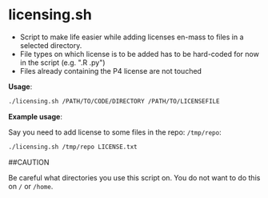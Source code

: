 # licensing.sh

- Script to make life easier while adding licenses en-mass to files in a selected directory. 
- File types on which license is to be added has to be hard-coded for now in the script (e.g. ".R .py")
- Files already containing the P4 license are not touched

**Usage**:

```sh
./licensing.sh /PATH/TO/CODE/DIRECTORY /PATH/TO/LICENSEFILE
```

**Example usage**:

Say you need to add license to some files in the repo: `/tmp/repo`:

```sh
./licensing.sh /tmp/repo LICENSE.txt
```

##CAUTION

Be careful what directories you use this script on. You do not want to do this on `/` or `/home`.


